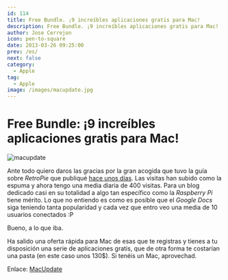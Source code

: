 ```yaml
---
id: 114
title: Free Bundle. ¡9 increíbles aplicaciones gratis para Mac!
description: Free Bundle. ¡9 increíbles aplicaciones gratis para Mac!
author: Jose Cerrejon
icon: pen-to-square
date: 2013-03-26 09:25:00
prev: /es/
next: false
category:
  - Apple
tag:
  - Apple
image: /images/macupdate.jpg
---
```


# Free Bundle: ¡9 increíbles aplicaciones gratis para Mac!

![macupdate](/images/macupdate.jpg)

Ante todo quiero daros las gracias por la gran acogida que tuvo la guía sobre *RetroPie* que publiqué [hace unos días](/post.php?id=109). Las visitas han subido como la espuma y ahora tengo una media diaria de 400 visitas. Para un blog dedicado casi en su totalidad a algo tan específico como la *Raspberry Pi* tiene mérito. Lo que no entiendo es como es posible que el *Google Docs* siga teniendo tanta popularidad y cada vez que entro veo una media de 10 usuarios conectados :P

Bueno, a lo que iba.

Ha salido una oferta rápida para Mac de esas que te registras y tienes a tu disposición una serie de aplicaciones gratis, que de otra forma te costarían una pasta (en este caso unos 130$). Si tenéis un Mac, aprovechad.

Enlace: [MacUpdate](https://deals.macupdate.com/freebundle/affil/11708)